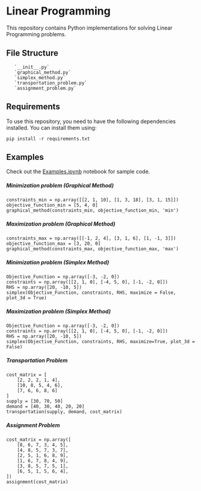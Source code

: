 # Linear Programming
This repository contains Python implementations for solving Linear Programming problems. 

## File Structure
```
   `__init__.py`
   `graphical_method.py`
   `simplex_method.py`
   `transportation_problem.py`
   `assignment_problem.py`
```
## Requirements

To use this repository, you need to have the following dependencies installed. You can install them using:

```
pip install -r requirements.txt
```

## Examples

Check out the [Examples.ipynb](https://github.com/ragu8/Linear-Programming/blob/main/Examples.ipynb) notebook for sample code.

##### Minimization problem (Graphical Method)

```
constraints_min = np.array([[2, 1, 10], [1, 3, 18], [3, 1, 15]])
objective_function_min = [5, 4, 0] 
graphical_method(constraints_min, objective_function_min, 'min')
```
##### Maximization problem (Graphical Method)

```
constraints_max = np.array([[-1, 2, 4], [3, 1, 6], [1, -1, 3]])
objective_function_max = [3, 20, 0]  
graphical_method(constraints_max, objective_function_max, 'max')

```
##### Minimization problem (Simplex Method)

```
Objective_Function = np.array([-3, -2, 0])  
constraints = np.array([[2, 1, 0], [-4, 5, 0], [-1, -2, 0]]) 
RHS = np.array([20, -10, 5])  
simplex(Objective_Function, constraints, RHS, maximize = False, plot_3d = True)

```
##### Maximization problem (Simplex Method)

```
Objective_Function = np.array([-3, -2, 0])  
constraints = np.array([[2, 1, 0], [-4, 5, 0], [-1, -2, 0]]) 
RHS = np.array([20, -10, 5])  
simplex(Objective_Function, constraints, RHS, maximize=True, plot_3d = False)
```
##### Transportation Problem

```
cost_matrix = [
    [2, 2, 2, 1, 4],
    [10, 8, 5, 4, 6],
    [7, 6, 6, 8, 6]
]
supply = [30, 70, 50]
demand = [40, 30, 40, 20, 20]
transportation(supply, demand, cost_matrix)
```
##### Assignment Problem

```
cost_matrix = np.array([
    [8, 6, 7, 3, 4, 5],
    [4, 8, 5, 7, 3, 7],
    [2, 5, 1, 6, 8, 9],
    [1, 6, 7, 8, 4, 9],
    [3, 8, 5, 7, 5, 1],
    [6, 5, 1, 5, 6, 4],  
])
assignment(cost_matrix)

```

